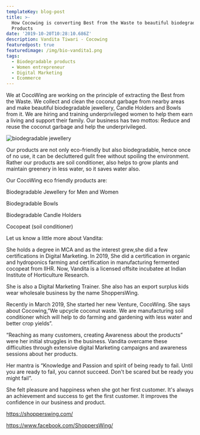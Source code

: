 ```yaml
---
templateKey: blog-post
title: >-
  How Cocowing is converting Best from the Waste to beautiful biodegradable
  Products
date: '2019-10-20T10:28:10.686Z'
description: Vandita Tiwari - Cocowing
featuredpost: true
featuredimage: /img/bio-vandita1.png
tags:
  - Biodegradable products
  - Women entrepreneur
  - Digital Marketing
  - Ecommerce
---
```

We at CocoWing are working on the principle of extracting the Best from the Waste. We collect and clean the coconut garbage from nearby areas and make beautiful biodegradable jewellery, Candle Holders and Bowls from it. We are hiring and training underprivileged women to help them earn a living and support their family. Our business has two mottos: Reduce and reuse the coconut garbage and help the underprivileged.

![biodegradable jewellery](/img/bio-vandita4.jpg "biodegradable jewellery")

Our products are not only eco-friendly but also biodegradable, hence once of no use, it can be decluttered gulit free without spoiling the environment. Rather our products are soil conditioner, also helps to grow plants and maintain greenery in less water, so it saves water also.

Our CocoWing eco friendly products are:

Biodegradable Jewellery for Men and Women

Biodegradable Bowls

Biodegradable Candle Holders

Cocopeat (soil conditioner)

Let us know a little more about Vandita:

She holds a degree in MCA and as the interest grew,she did a few certifications in Digital Marketing. In 2019, She did a certification in organic and hydroponics farming and certification in manufacturing fermented cocopeat from IIHR. Now, Vandita is a licensed offsite incubatee at Indian Institute of Horticulture Research. 

She is also a Digital Marketing Trainer. She also has an export surplus kids wear wholesale business by the name ShoppersWing. 

Recently in March 2019, She started her new Venture, CocoWing. She says about Cocowing,”We upcycle coconut waste. We are manufacturing soil conditioner which will help to do farming and gardening with less water and better crop yields”.

“Reaching as many customers, creating Awareness about the products” were her initial struggles in the business. Vandita overcame these difficulties through extensive digital Marketing campaigns and awareness sessions about her products.

Her mantra is “Knowledge and Passion and spirit of being ready to fail. Until you are ready to fail, you cannot succeed. Don't be scared but be ready you might fail”.

She felt pleasure and happiness when she got her first customer. It's always an achievement and success to get the first customer. It improves the confidence in our business and product.

https://shopperswing.com/

https://www.facebook.com/ShoppersWing/
